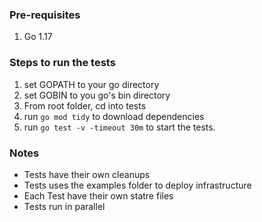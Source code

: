 ### Pre-requisites
1. Go 1.17

### Steps to run the tests
1. set GOPATH to your go directory
2. set GOBIN to you go's bin directory
3. From root folder, cd into tests
4. run `go mod tidy` to download dependencies
5. run `go test -v -timeout 30m` to start the tests.

### Notes
* Tests have their own cleanups
* Tests uses the examples folder to deploy infrastructure
* Each Test have their own statre files
* Tests run in parallel
